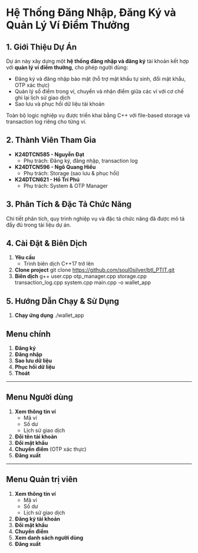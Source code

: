 # Hệ Thống Đăng Nhập, Đăng Ký và Quản Lý Ví Điểm Thưởng

## 1. Giới Thiệu Dự Án

Dự án này xây dựng một **hệ thống đăng nhập và đăng ký** tài khoản kết hợp với **quản lý ví điểm thưởng**, cho phép người dùng:

- Đăng ký và đăng nhập bảo mật (hỗ trợ mật khẩu tự sinh, đổi mật khẩu, OTP xác thực)
- Quản lý số điểm trong ví, chuyển và nhận điểm giữa các ví với cơ chế ghi lại lịch sử giao dịch
- Sao lưu và phục hồi dữ liệu tài khoản

Toàn bộ logic nghiệp vụ được triển khai bằng C++ với file-based storage và transaction log riêng cho từng ví.

## 2. Thành Viên Tham Gia

- **K24DTCN585 - Nguyễn Đạt**
  - Phụ trách: Đăng ký, đăng nhập, transaction log
- **K24DTCN596 - Ngô Quang Hiếu**
  - Phụ trách: Storage (sao lưu & phục hồi)
- **K24DTCN621 - Hồ Trí Phú**
  - Phụ trách: System & OTP Manager

## 3. Phân Tích & Đặc Tả Chức Năng

Chi tiết phân tích, quy trình nghiệp vụ và đặc tả chức năng đã được mô tả đầy đủ trong tài liệu dự án.

## 4. Cài Đặt & Biên Dịch

1. **Yêu cầu**
   - Trình biên dịch C++17 trở lên
2. **Clone project**
   git clone <https://github.com/soul0silver/btl_PTIT.git>
3. **Biên dịch**
    g++ user.cpp otp_manager.cpp storage.cpp transaction_log.cpp system.cpp main.cpp -o wallet_app
## 5. Hướng Dẫn Chạy & Sử Dụng
1. **Chạy ứng dụng**
   ./wallet_app
## Menu chính

1. **Đăng ký**  
2. **Đăng nhập**  
3. **Sao lưu dữ liệu**  
4. **Phục hồi dữ liệu**  
5. **Thoát**  

---

## Menu Người dùng

1. **Xem thông tin ví**  
   - Mã ví  
   - Số dư  
   - Lịch sử giao dịch  
2. **Đổi tên tài khoản**  
3. **Đổi mật khẩu**  
4. **Chuyển điểm** (OTP xác thực)  
5. **Đăng xuất**  

---

## Menu Quản trị viên

1. **Xem thông tin ví**
   - Mã ví  
   - Số dư  
   - Lịch sử giao dịch 
2. **Đăng ký tài khoản**  
3. **Đổi mật khẩu**  
4. **Chuyển điểm**  
5. **Xem danh sách người dùng**
6. **Đăng xuất**  
